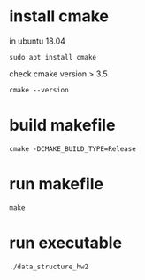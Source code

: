 # install cmake

in ubuntu 18.04
```
sudo apt install cmake
```

check cmake version > 3.5
```
cmake --version
```

# build makefile

```
cmake -DCMAKE_BUILD_TYPE=Release
```

# run makefile

```
make
```

# run executable
```
./data_structure_hw2
```
